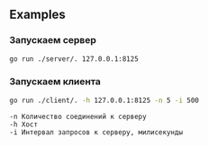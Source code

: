 ## Examples

### Запускаем сервер
```bash
go run ./server/. 127.0.0.1:8125
```

### Запускаем клиента
```bash
go run ./client/. -h 127.0.0.1:8125 -n 5 -i 500
```
```
-n Количество соединений к серверу 
-h Хост
-i Интервал запросов к серверу, милисекунды
```